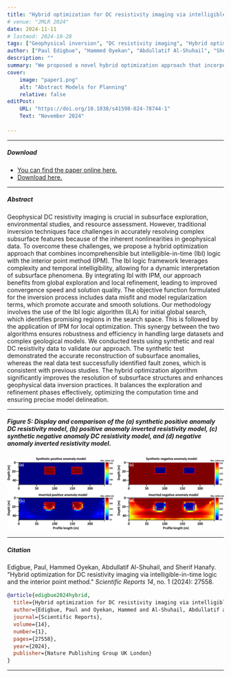 ```yaml
---
title: "Hybrid optimization for DC resistivity imaging via intelligible-in-time logic and the interior point method" 
# venue: "JMLR 2024"
date: 2024-11-11
# lastmod: 2024-10-28
tags: ["Geophysical inversion", "DC resistivity imaging", "Hybrid optimization", "IbI logic algorithm", "Interior point method"]
author: ["Paul Edigbue", "Hammed Oyekan", "Abdullatif Al-Shuhail", "Sherif Hanafy"] 
description: "" 
summary: "We proposed a novel hybrid optimization approach that incorporate the meta-heuristic concept of Incomprehensible but Intelligible-in-time logics theory with the interior point method to enhance accuracy in geophysical data inversion."
cover:
    image: "paper1.png"
    alt: "Abstract Models for Planning"
    relative: false
editPost:
    URL: "https://doi.org/10.1038/s41598-024-78744-1"
    Text: "November 2024"

---
```


---

##### Download

+ [You can find the paper online here.](https://doi.org/10.1038/s41598-024-78744-1)
+ [Download here.](paper1.pdf)

---

##### Abstract

Geophysical DC resistivity imaging is crucial in subsurface exploration, environmental studies, and resource assessment. However, traditional inversion techniques face challenges in accurately resolving complex subsurface features because of the inherent nonlinearities in geophysical data. To overcome these challenges, we propose a hybrid optimization approach that combines incomprehensible but intelligible-in-time (IbI) logic with the interior point method (IPM). The IbI logic framework leverages complexity and temporal intelligibility, allowing for a dynamic interpretation of subsurface phenomena. By integrating IbI with IPM, our approach benefits from global exploration and local refinement, leading to improved convergence speed and solution quality. The objective function formulated for the inversion process includes data misfit and model regularization terms, which promote accurate and smooth solutions. Our methodology involves the use of the IbI logic algorithm (ILA) for initial global search, which identifies promising regions in the search space. This is followed by the application of IPM for local optimization. This synergy between the two algorithms ensures robustness and efficiency in handling large datasets and complex geological models. We conducted tests using synthetic and real DC resistivity data to validate our approach. The synthetic test demonstrated the accurate reconstruction of subsurface anomalies, whereas the real data test successfully identified fault zones, which is consistent with previous studies. The hybrid optimization algorithm significantly improves the resolution of subsurface structures and enhances geophysical data inversion practices. It balances the exploration and refinement phases effectively, optimizing the computation time and ensuring precise model delineation.

---

##### Figure 5: Display and comparison of the (a) synthetic positive anomaly DC resistivity model, (b) positive anomaly inverted resistivity model, (c) synthetic negative anomaly DC resistivity model, and (d) negative anomaly inverted resistivity model.

![](paper1.png)

---

##### Citation

Edigbue, Paul, Hammed Oyekan, Abdullatif Al-Shuhail, and Sherif Hanafy. "Hybrid optimization for DC resistivity imaging via intelligible-in-time logic and the interior point method." *Scientific Reports 14*, no. 1 (2024): 27558.

```BibTeX
@article{edigbue2024hybrid,
  title={Hybrid optimization for DC resistivity imaging via intelligible-in-time logic and the interior point method},
  author={Edigbue, Paul and Oyekan, Hammed and Al-Shuhail, Abdullatif and Hanafy, Sherif},
  journal={Scientific Reports},
  volume={14},
  number={1},
  pages={27558},
  year={2024},
  publisher={Nature Publishing Group UK London}
}
```

---

